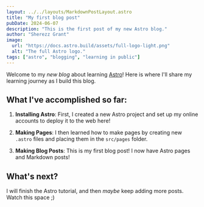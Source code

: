 ```yaml
---
layout: ../../layouts/MarkdownPostLayout.astro
title: "My first blog post"
pubDate: 2024-06-07
description: "This is the first post of my new Astro blog."
author: "Sherezz Grant"
image:
  url: "https://docs.astro.build/assets/full-logo-light.png"
  alt: "The full Astro logo."
tags: ["astro", "blogging", "learning in public"]
---
```


Welcome to my _new blog_ about learning [Astro](https://astro.build)! Here is where I'll share my learning journey as I build this blog.

## What I've accomplished so far:

1. **Installing Astro**: First, I created a new Astro project and set up my online accounts to deploy it to the web here!

2. **Making Pages**: I then learned how to make pages by creating new `.astro` files and placing them in the `src/pages` folder.

3. **Making Blog Posts**: This is my first blog post! I now have Astro pages and Markdown posts!

## What's next?

I will finish the Astro tutorial, and then _maybe_ keep adding more posts. Watch this space ;)
